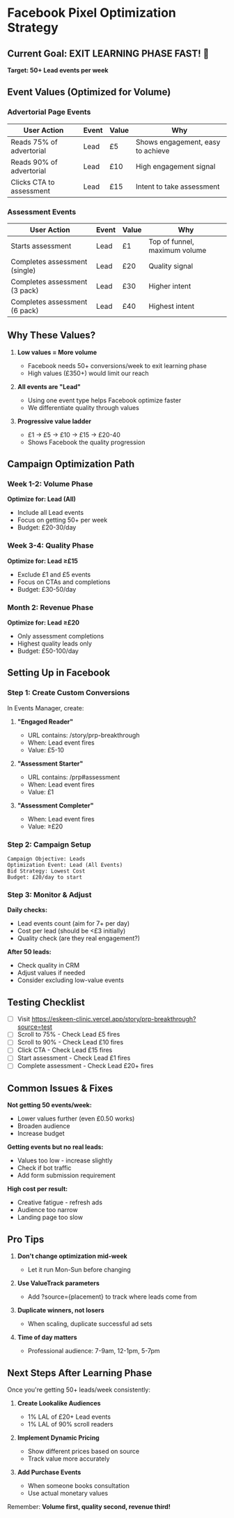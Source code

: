 # Facebook Pixel Optimization Strategy

## Current Goal: EXIT LEARNING PHASE FAST! 🎯
**Target: 50+ Lead events per week**

## Event Values (Optimized for Volume)

### Advertorial Page Events
| User Action | Event | Value | Why |
|------------|-------|-------|-----|
| Reads 75% of advertorial | Lead | £5 | Shows engagement, easy to achieve |
| Reads 90% of advertorial | Lead | £10 | High engagement signal |
| Clicks CTA to assessment | Lead | £15 | Intent to take assessment |

### Assessment Events  
| User Action | Event | Value | Why |
|------------|-------|-------|-----|
| Starts assessment | Lead | £1 | Top of funnel, maximum volume |
| Completes assessment (single) | Lead | £20 | Quality signal |
| Completes assessment (3 pack) | Lead | £30 | Higher intent |
| Completes assessment (6 pack) | Lead | £40 | Highest intent |

## Why These Values?

1. **Low values = More volume** 
   - Facebook needs 50+ conversions/week to exit learning phase
   - High values (£350+) would limit our reach

2. **All events are "Lead"**
   - Using one event type helps Facebook optimize faster
   - We differentiate quality through values

3. **Progressive value ladder**
   - £1 → £5 → £10 → £15 → £20-40
   - Shows Facebook the quality progression

## Campaign Optimization Path

### Week 1-2: Volume Phase
**Optimize for: Lead (All)**
- Include all Lead events
- Focus on getting 50+ per week
- Budget: £20-30/day

### Week 3-4: Quality Phase  
**Optimize for: Lead ≥£15**
- Exclude £1 and £5 events
- Focus on CTAs and completions
- Budget: £30-50/day

### Month 2: Revenue Phase
**Optimize for: Lead ≥£20**
- Only assessment completions
- Highest quality leads only
- Budget: £50-100/day

## Setting Up in Facebook

### Step 1: Create Custom Conversions
In Events Manager, create:

1. **"Engaged Reader"**
   - URL contains: /story/prp-breakthrough
   - When: Lead event fires
   - Value: £5-10

2. **"Assessment Starter"**
   - URL contains: /prp#assessment
   - When: Lead event fires  
   - Value: £1

3. **"Assessment Completer"**
   - When: Lead event fires
   - Value: ≥£20

### Step 2: Campaign Setup
```
Campaign Objective: Leads
Optimization Event: Lead (All Events)
Bid Strategy: Lowest Cost
Budget: £20/day to start
```

### Step 3: Monitor & Adjust
**Daily checks:**
- Lead events count (aim for 7+ per day)
- Cost per lead (should be <£3 initially)
- Quality check (are they real engagement?)

**After 50 leads:**
- Check quality in CRM
- Adjust values if needed
- Consider excluding low-value events

## Testing Checklist

- [ ] Visit https://eskeen-clinic.vercel.app/story/prp-breakthrough?source=test
- [ ] Scroll to 75% - Check Lead £5 fires
- [ ] Scroll to 90% - Check Lead £10 fires  
- [ ] Click CTA - Check Lead £15 fires
- [ ] Start assessment - Check Lead £1 fires
- [ ] Complete assessment - Check Lead £20+ fires

## Common Issues & Fixes

**Not getting 50 events/week:**
- Lower values further (even £0.50 works)
- Broaden audience
- Increase budget

**Getting events but no real leads:**
- Values too low - increase slightly
- Check if bot traffic
- Add form submission requirement

**High cost per result:**
- Creative fatigue - refresh ads
- Audience too narrow
- Landing page too slow

## Pro Tips

1. **Don't change optimization mid-week**
   - Let it run Mon-Sun before changing
   
2. **Use ValueTrack parameters**
   - Add ?source={placement} to track where leads come from
   
3. **Duplicate winners, not losers**
   - When scaling, duplicate successful ad sets
   
4. **Time of day matters**
   - Professional audience: 7-9am, 12-1pm, 5-7pm

## Next Steps After Learning Phase

Once you're getting 50+ leads/week consistently:

1. **Create Lookalike Audiences**
   - 1% LAL of £20+ Lead events
   - 1% LAL of 90% scroll readers

2. **Implement Dynamic Pricing**
   - Show different prices based on source
   - Track value more accurately

3. **Add Purchase Events**
   - When someone books consultation
   - Use actual monetary values

Remember: **Volume first, quality second, revenue third!**